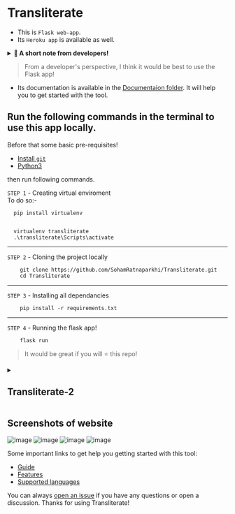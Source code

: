 # Transliterate

- This is `Flask web-app`. 
- Its `Heroku app` is available as well.
<details>
  <summary><b>🧵 A short note from developers!</b></summary>
  <br/>
  There is a high possibility that the Heroku link might not work in future because I might loss the free teir access soon. If it fails to work, you can still use the application by `git cloning` it.
  <br/> 
</details>


 > From a developer's perspective, I think it would be best to use the Flask app!
- Its documentation is available in the [Documentaion folder](https://github.com/SohamRatnaparkhi/Transliterate/tree/main/Documentation). It will help you to get started with the tool.



## Run the following commands in the terminal to use this app locally.
Before that some basic pre-requisites!
- [Install `git`](https://git-scm.com/downloads)
- [Python3](https://www.python.org/downloads/)


then run following commands. 

`STEP 1` - Creating virtual enviroment<br>
To do so:-
```
  pip install virtualenv
```
```

  virtualenv transliterate
  .\transliterate\Scripts\activate
```
----
`STEP 2` - Cloning the project locally
```
    git clone https://github.com/SohamRatnaparkhi/Transliterate.git
    cd Transliterate
```
----
`STEP 3` - Installing all dependancies

```
    pip install -r requirements.txt
```
---
`STEP 4` - Running the flask app!
```
    flask run
```

> It would be great if you will ⭐ this repo!

<details>
  <summary><h2>Transliterate-2</h2></summary>
  <br/>
 A newer version of this app is available <a href="https://github.com/SohamRatnaparkhi/transliterate-v2">here</a> but as this version is very close to my heart, I won't drop this version.
 
 The latest version though - has some added features like:
 
 * Translation of video along with audio with text.
 * Much better UI
 * Now users wont get redirected to a new page to see the translation.
  <br/> 
</details>


## Screenshots of website

![image](https://user-images.githubusercontent.com/92905626/185051024-85a5e4fb-17b5-455e-a55d-d0592c307a39.png)
![image](https://user-images.githubusercontent.com/92905626/185051183-da6bc7f6-658f-42d4-8b66-569a75cb2ae5.png)
![image](https://user-images.githubusercontent.com/92905626/185051306-1aae41aa-4aa7-4517-8e19-6abfb5df18e8.png)
![image](https://user-images.githubusercontent.com/92905626/185051414-5bd92ebb-106c-4abf-8297-f6fcf10f651a.png)


Some important links to get help you getting started with this tool:
- [Guide](https://github.com/SohamRatnaparkhi/Transliterate/blob/main/Documentation/guide.md)
- [Features](https://github.com/SohamRatnaparkhi/Transliterate/blob/main/Documentation/features.md)
- [Supported languages](https://github.com/SohamRatnaparkhi/Transliterate/blob/main/Documentation/LanguageSupport.md)

You can always [open an issue](#https://github.com/SohamRatnaparkhi/Transliterate/issues) if you have any questions or open a discussion. Thanks for using Transliterate!
